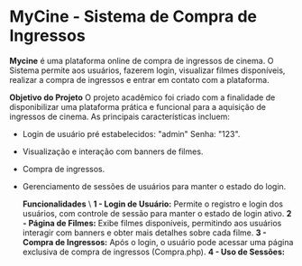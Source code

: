 # MyCine - Sistema de Compra de Ingressos
**Mycine** é uma plataforma online de compra de ingressos de cinema. O Sistema permite aos usuários, fazerem login, visualizar filmes disponíveis, realizar a compra de ingressos e entrar em contato com a plataforma.

**Objetivo do Projeto**
O projeto acadêmico foi criado com a finalidade de disponibilizar uma plataforma prática e funcional para a aquisição de ingressos de cinema. As principais características incluem:
* Login de usuário pré estabelecidos: "admin" Senha: "123".
* Visualização e interação com banners de filmes.
* Compra de ingressos.
* Gerenciamento de sessões de usuários para manter o estado do login.

  **Funcionalidades**
    \\
**1 - Login de Usuário:**
  Permite o registro e login dos usuários, com controle de sessão para manter o estado de login ativo.
**2 - Página de Filmes:**
  Exibe filmes disponíveis, permitindo aos usuários interagir com banners e obter mais detalhes sobre cada filme.
**3 - Compra de Ingressos:**
  Após o login, o usuário pode acessar uma página exclusiva de compra de ingressos (Compra.php).
**4 - Uso de Sessões:**



